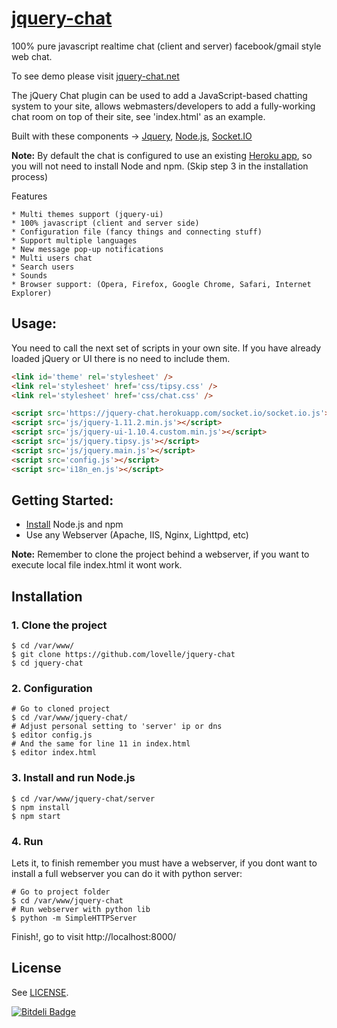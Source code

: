 # [jquery-chat](http://jquery-chat.net/)

100% pure javascript realtime chat (client and server) facebook/gmail style web chat.

To see demo please visit [jquery-chat.net](http://jquery-chat.net)

The jQuery Chat plugin can be used to add a JavaScript-based chatting system to your site, 
allows webmasters/developers to add a fully-working chat room on top of their site, see 'index.html' as an example.

Built with these components -> [Jquery](http://jquery.com/), [Node.js](http://nodejs.org/), [Socket.IO](http://socket.io/)

**Note:** By default the chat is configured to use an existing [Heroku app](http://jquery-chat.herokuapp.com/socket.io), so you will not need to install Node and npm.
(Skip step 3 in the installation process)


Features

	* Multi themes support (jquery-ui)
	* 100% javascript (client and server side)
	* Configuration file (fancy things and connecting stuff)
	* Support multiple languages
	* New message pop-up notifications
	* Multi users chat
	* Search users
	* Sounds 
	* Browser support: (Opera, Firefox, Google Chrome, Safari, Internet Explorer)


## Usage:

You need to call the next set of scripts in your own site.
If you have already loaded jQuery or UI there is no need to include them.

```html
<link id='theme' rel='stylesheet' />
<link rel='stylesheet' href='css/tipsy.css' />
<link rel='stylesheet' href='css/chat.css' />

<script src='https://jquery-chat.herokuapp.com/socket.io/socket.io.js'></script>
<script src='js/jquery-1.11.2.min.js'></script>
<script src='js/jquery-ui-1.10.4.custom.min.js'></script>
<script src='js/jquery.tipsy.js'></script>
<script src='js/jquery.main.js'></script>
<script src='config.js'></script>
<script src='i18n_en.js'></script>
```


## Getting Started:

* [Install](https://docs.npmjs.com/getting-started/installing-node) Node.js and npm
* Use any Webserver (Apache, IIS, Nginx, Lighttpd, etc)

**Note:** Remember to clone the project behind a webserver, if you want to execute local file index.html it wont work.


## Installation

### 1. Clone the project

	$ cd /var/www/
	$ git clone https://github.com/lovelle/jquery-chat
	$ cd jquery-chat

### 2. Configuration

	# Go to cloned project
	$ cd /var/www/jquery-chat/
	# Adjust personal setting to 'server' ip or dns
	$ editor config.js
	# And the same for line 11 in index.html
	$ editor index.html

### 3. Install and run Node.js

	$ cd /var/www/jquery-chat/server
	$ npm install
	$ npm start


### 4. Run
Lets it, to finish remember you must have a webserver, if you dont want to install a full webserver you can do it with python server:

	# Go to project folder
	$ cd /var/www/jquery-chat
	# Run webserver with python lib
	$ python -m SimpleHTTPServer

Finish!, go to visit http://localhost:8000/


## License

See [LICENSE](https://github.com/lovelle/jquery-chat/blob/master/LICENSE).


[![Bitdeli Badge](https://d2weczhvl823v0.cloudfront.net/lovelle/jquery-chat/trend.png)](https://bitdeli.com/free "Bitdeli Badge")

